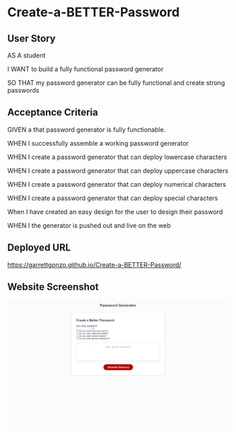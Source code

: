 # Create-a-BETTER-Password

## User Story

AS A student

I WANT to build a fully functional password generator

SO THAT my password generator can be fully functional and create strong passwords

## Acceptance Criteria

GIVEN a that password generator is fully functionable. 

WHEN I successfully assemble a working password generator

WHEN I create a password generator that can deploy lowercase characters

WHEN I create a password generator that can deploy uppercase characters

WHEN I create a password generator that can deploy numerical characters

WHEN I create a password generator that can deploy special characters

When I have created an easy design for the user to design their password

WHEN I the generator is pushed out and live on the web

## Deployed URL 

https://garrettgonzo.github.io/Create-a-BETTER-Password/

## Website Screenshot

![GarrettGonzalesCreateBetterPasswordScreenshot](GarrettGonzalesCreateBetterPasswordScreenshot.png)